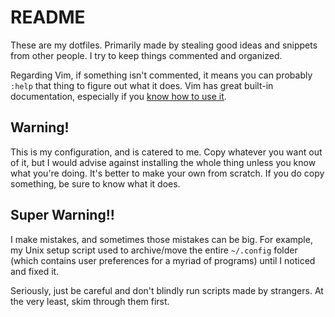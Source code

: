 # README

These are my dotfiles. Primarily made by stealing good ideas and snippets
from other people. I try to keep things commented and organized.

Regarding Vim, if  something isn't commented, it means you can probably `:help`
that thing to figure out what it does. Vim has great built-in documentation,
especially if you [know how to use
it](http://derekwyatt.org/vim/tutorials/novice/#Help).

## Warning!

This is my configuration, and is catered to me. Copy whatever you want out of
it, but I would advise against installing the whole thing unless you know what
you're doing. It's better to make your own from scratch. If you do copy
something, be sure to know what it does.

## Super Warning!!

I make mistakes, and sometimes those mistakes can be big. For example, my Unix
setup script used to archive/move the entire `~/.config` folder (which contains
user preferences for a myriad of programs) until I noticed and fixed it.

Seriously, just be careful and don't blindly run scripts made by strangers. At
the very least, skim through them first.

<!--
## Installation Steps

1. Clone the repo to wherever and call it whatever
    * `git clone https://gitlab.com/AssailantLF/dotfiles.git ~/dotrepo`

2. Read the setup script (under `scripts/`), and modify variables if needed.

3. Run the setup script. This will move any potentially replaced files into a
`~/old_dotfiles` folder, so check there for old configs.
    * If on Windows, run `WinSetup.bat` with adminstrator privileges.
    * If on Linux/Mac, run `UnixSetup.sh` **from within the scripts directory.**
      Make sure it's executable, and that you have root privileges.
        * `source` .bashrc for immediate bash settings, or else restart the
          terminal

4. Fix Windows AutoHotKey task scheduler startup nonsense. The schtasks command
on Windows is unable to make tasks that start programs when the computer is
unplugged (running on battery life). The only way to make such a task is to use
the graphical interface, clearly the intended way, or to follow these steps:
    * `schtasks /query /tn CapsToCtrl /xml ONE > task.xml`
    * Change 2 battery settings to false. I intend on automating this step,
      but Windows has very few options for built in commands to edit text.
    * `schtasks /delete /tn CapsToCtrl`
    * `schtasks /create /xml task.xml /tn CapsToCtrl`

## Optimal Requirements

* Latest version of [Vim](http://www.vim.org/) or [Neovim](https://neovim.io/)
  for certain features
* [Python](https://www.python.org/downloads/),
  [Ruby](https://www.ruby-lang.org/en/downloads/), or
  [Neovim](https://neovim.io/) for faster plugin installation, which is nice
  for:
    * [vim-plug](https://github.com/junegunn/vim-plug), a minimalish plugin
      manager
* [Python](https://www.python.org/downloads/) required for:
    * [UltiSnips](https://github.com/SirVer/ultisnips), a vim snippets plugin
    -->
